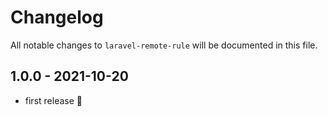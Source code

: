 # Changelog

All notable changes to `laravel-remote-rule` will be documented in this file.

## 1.0.0 - 2021-10-20

- first release 🚀

